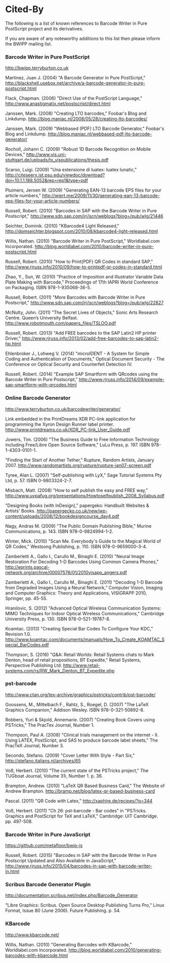 Cited-By
========

The following is a list of known references to Barcode Writer in Pure PostScript project and its derivatives.

If you are aware of any noteworthy additions to this list then please inform the BWIPP mailing list.


### Barcode Writer in Pure PostScript

http://bwipp.terryburton.co.uk

Martinez, Juan J. (2004) "A Barcode Generator in Pure PostScript," http://blackshell.usebox.net/archive/a-barcode-generator-in-pure-postscript.html

Flack, Chapman. (2006) "Direct Use of the PostScript Language," http://www.anastigmatix.net/postscript/direct.html

Janssen, Mark. (2008) "Creating LTO barcodes," Foobar's Blog and Linkdump. http://blog.maniac.nl/2008/05/28/creating-lto-barcodes/

Janssen, Mark. (2009) "Webbased (PDF) LTO Barcode Generator," Foobar's Blog and Linkdump. http://blog.maniac.nl/webbased-pdf-lto-barcode-generator/

Rocholl, Johann C. (2009) "Robust 1D Barcode Recognition on Mobile Devices," http://www.vis.uni-stuttgart.de/uploads/tx_vispublications/thesis.pdf

Scarso, Luigi. (2009) "Una estensione di luatex: luatex lunatic," http://citeseerx.ist.psu.edu/viewdoc/download?doi=10.1.1.188.5052&rep=rep1&type=pdf

Pluimers, Jeroen W. (2009) "Generating EAN-13 barcode EPS files for your article numbers," http://wiert.me/2009/11/30/generating-ean-13-barcode-eps-files-for-your-article-numbers/

Russell, Robert. (2010) "Barcodes in SAP with the Barcode Writer in Pure Postscript," http://www.sdn.sap.com/irj/scn/weblogs?blog=/pub/wlg/21446

Seichter, Dominik. (2010) "KBarcode4 Light Released," http://domseichter.blogspot.com/2010/08/kbarcode4-light-released.html

Willis, Nathan. (2010) "Barcode Writer in Pure PostScript," Worldlabel.com Incorporated. http://blog.worldlabel.com/2010/barcode-writer-in-pure-postscript.html

Russell, Robert. (2010) "How to Print(PDF) QR Codes in standard SAP," http://www.rjruss.info/2010/09/how-to-printpdf-qr-codes-in-standard.html

Zhao, Y., Sun, W. (2010) "Practice of Imposition and Illustrator Variable Data Plate Making with Barcode," Proceedings of 17th IAPRI World Conference on Packaging. ISBN 978-1-935068-36-5.

Russell, Robert. (2011) "More Barcodes with Barcode Writer in Pure Postscript," http://www.sdn.sap.com/irj/scn/weblogs?blog=/pub/wlg/22827

McNulty, John. (2011) "The Secret Lives of Objects," Sonic Arts Research Centre. Queen’s University Belfast. http://www.robotmouth.com/papers_files/TSLOO.pdf

Russell, Robert. (2013) "Add FREE barcodes to the SAP Latin2 HP printer Driver," http://www.rjruss.info/2013/02/add-free-barcodes-to-sap-latin2-hp.html 

Ehlenbroker J., Lohweg V. (2014) "microIDENT - A System for Simple Coding and Authentication of Documents," Optical Document Security - The Conference on Optical Security and Counterfeit Detection IV.

Russell, Robert. (2014) "Example SAP Smartform with QRcodes using the Barcode Writer in Pure Postscript," http://www.rjruss.info/2014/09/example-sap-smartform-with-qrcodes.html


### Online Barcode Generator

http://www.terryburton.co.uk/barcodewriter/generator/

Link embedded in the PrintDreams XDR PC-link application for programming the Xyron Design Runner label printer. http://www.printdreams.co.uk/XDR_PC-link_User_Guide.pdf

Jowers, Tim. (2006) "The Business Guide to Free Information Technology including Free/Libre Open Source Software," LuLu Press, p. 197. ISBN 978-1-4303-0101-1.

"Finding the Start of Another Tether," Rupture, Random Artists, January 2007. http://www.randomartists.org/rupture/rupture-jan07-screen.pdf

Tyree, Alan L. (2007) "Self-publishing with LyX," Sage Tutorial Systems Pty Ltd, p. 57. ISBN 0-9803324-2-7.

Misbach, Matt. (2008) "How to self publish the easy and FREE way," http://www.uvpafug.org/presentations/Howtoselfpublish_2008_Syllabus.pdf

"Designing Books (with InDesign)," papergeko: Handbuilt Websites & Artists' Books. http://papergecko.co.uk/new/wp-content/uploads/2008/12/bookdesigncourse_day4.pdf

Nagy, Andras M. (2009) "The Public Domain Publishing Bible," Murine Communications, p. 143. ISBN 978-0-9824994-1-2.

Winter, Mick. (2010) "Scan Me. Everybody's Guide to the Magical World of QR Codes," Westsong Publishing, p. 110. ISBN 978-0-9659000-3-4.

Zamberletti A., Gallo I., Carullo M., Binaghi E. (2010) "Neural Image Restoration For Decoding 1-D Barcodes Using Common Camera Phones," http://eprints.pascal-network.org/archive/00007576/01/2010visapp_angers.pdf

Zamberletti A., Gallo I., Carullo M., Binaghi E. (2011) "Decoding 1-D Barcode from Degraded Images Using a Neural Network," Computer Vision, Imaging and Computer Graphics: Theory and Applications, VISIGRAPP 2010, Springer, pp. 45-55.

Hranilovic, S. (2012) "Advanced Optical Wireless Communication Systems: MIMO Techniques for Indoor Optical Wireless Communications," Cambridge University Press, p. 130. ISBN 978-0-521-19787-8.

Koamtac. (2013) "Creating Special Bar Codes To Configure Your KDC," Revision 1.0. http://www.koamtac.com/documents/manuals/How_To_Create_KOAMTAC_Special_BarCodes.pdf

Thompson, S. (2016) "Q&A: Retail Worlds: Retail Systems chats to Mark Denton, head of retail propositions, BT Expedite," Retail Systems, Perspective Publishing Ltd. http://www.retail-systems.com/rs/RW_Mark_Denton_BT_Expedite.php


### pst-barcode

http://www.ctan.org/tex-archive/graphics/pstricks/contrib/pst-barcode/

Goossens, M., Mittelbach F., Rahtz, S., Roegel, D. (2007) "The LaTeX Graphics Companion," Addison Wesley. ISBN 978-0-321-50892-8.

Robbers, Yuri & Skjold, Annemarie. (2007) "Creating Book Covers using PSTricks," The PracTex Journal, Number 1.

Thompson, Paul A. (2008) "Clinical trials management on the internet - II. Using LATEX, PostScript, and SAS to produce barcode label sheets," The PracTeX Journal, Number 3.

Secondo, Stefano. (2009) "Cover Letter With Style - Part Six," http://stefano.italians.nl/archives/65

Voß, Herbert. (2010) "The current state of the PSTricks project," The TUGboat Journal, Volume 31i, Number 1. p. 36.

Brampton, Andrew. (2010) "LaTeX QR Based Business Card," The Website of Andrew Brampton. http://bramp.net/blog/latex-qr-based-business-card

Pascal. (2011) "QR Code with Latex," http://xaphire.de/recipes/?p=344

Voß, Herbert. (2011) "Ch 26: pst-barcode - Bar codes" in "PSTricks. Graphics and PostScript for TeX and LaTeX," Cambridge: UIT Cambridge. pp. 497-508.


### Barcode Writer in Pure JavaScript

https://github.com/metafloor/bwip-js

Russell, Robert. (2015) "Barcodes in SAP with the Barcode Writer in Pure Postscript Updated and Also Available in JavaScript," http://www.rjruss.info/2015/04/barcodes-in-sap-with-barcode-writer-in.html


### Scribus Barcode Generator Plugin

http://documentation.scribus.net/index.php/Barcode_Generator

"Libre Graphics: Scribus. Open Source Desktop Publishing Turns Pro," Linux Format, Issue 80 (June 2006). Future Publishing. p. 54.


### KBarcode

http://www.kbarcode.net/

Willis, Nathan. (2010) "Generating Barcodes with KBarcode," Worldlabel.com Incorporated. http://blog.worldlabel.com/2010/generating-barcodes-with-kbarcode.html

